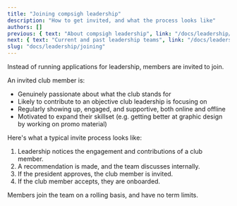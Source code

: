 ```yaml
---
title: "Joining compsigh leadership"
description: "How to get invited, and what the process looks like"
authors: []
previous: { text: "About compsigh leadership", link: "/docs/leadership/about" }
next: { text: "Current and past leadership teams", link: "/docs/leadership/team" }
slug: "docs/leadership/joining"
---
```


Instead of running applications for leadership, members are invited to join.

An invited club member is:

- Genuinely passionate about what the club stands for
- Likely to contribute to an objective club leadership is focusing on
- Regularly showing up, engaged, and supportive, both online and offline
- Motivated to expand their skillset (e.g. getting better at graphic design by working on promo material)

Here's what a typical invite process looks like:

1. Leadership notices the engagement and contributions of a club member.
2. A recommendation is made, and the team discusses internally.
3. If the president approves, the club member is invited.
4. If the club member accepts, they are onboarded.

Members join the team on a rolling basis, and have no term limits.
